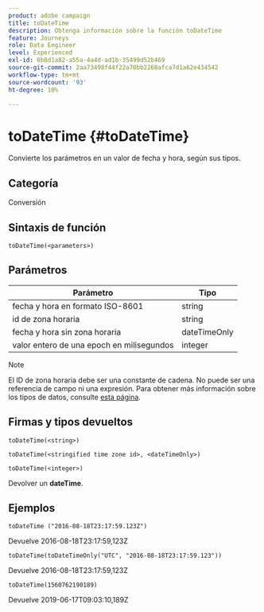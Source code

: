 ```yaml
---
product: adobe campaign
title: toDateTime
description: Obtenga información sobre la función toDateTime
feature: Journeys
role: Data Engineer
level: Experienced
exl-id: 0b8d1a82-a55a-4a4d-ad1b-35499d52b469
source-git-commit: 2aa73498f44f22a70bb2268afca7d1a62e434542
workflow-type: tm+mt
source-wordcount: '93'
ht-degree: 10%

---
```


# toDateTime {#toDateTime}

Convierte los parámetros en un valor de fecha y hora, según sus tipos.

## Categoría

Conversión

## Sintaxis de función

`toDateTime(<parameters>)`

## Parámetros

| Parámetro | Tipo |
|-----------|------------------|
| fecha y hora en formato ISO-8601 | string |
| id de zona horaria | string |
| fecha y hora sin zona horaria | dateTimeOnly |
| valor entero de una epoch en milisegundos | integer |

>[!NOTE]
>
>El ID de zona horaria debe ser una constante de cadena. No puede ser una referencia de campo ni una expresión. Para obtener más información sobre los tipos de datos, consulte [esta página](../expression/data-types.md).

## Firmas y tipos devueltos

`toDateTime(<string>)`

`toDateTime(<stringified time zone id>, <dateTimeOnly>)`

`toDateTime(<integer>)`

Devolver un **dateTime**.

<!--`toDateTime(<year>,<month>,<dayOfMonth>,<hour>,<minute>,<second>)`

Returns a date time with default time zone UTC.

`toDateTime(<year>,<month>,<dayOfMonth>)`
`toDateTime(<stringified timeZone>,<year>,<month>,<dayOfMonth>)`
`toDateTime(<timeZone>,<year>,<month>,<dayOfMonth>)`

Return a datetime where hour, minute and second set to 0.

`toDateTime(<stringified timeZone>,<year>,<month>,<dayOfMonth>,<hour>,<minute>,<second>)`
`toDateTime(<string>)`
`toDateTime(<string>,<integer>)`
`toDateTime(<stringified timeZone>,<dateTimeOnly)`

`toDateTime(<timeZone>,<integer>)`

Return a datetime.

-->

## Ejemplos

`toDateTime ("2016-08-18T23:17:59.123Z")`

Devuelve 2016-08-18T23:17:59,123Z

`toDateTime(toDateTimeOnly("UTC", "2016-08-18T23:17:59.123"))`

Devuelve 2016-08-18T23:17:59,123Z

`toDateTime(1560762190189)`

Devuelve 2019-06-17T09:03:10,189Z

<!--`toDateTime ("2016-08-18T23:17:59.123", "UTC")`

Returns 2016-08-18T23:17:59.123Z.

`toDateTime("Z",2016,8,18,23,17,59)`

Returns 2016-08-18T23:17:59.000Z.

`toDateTime("Z",2016,8,18)`

Returns 2016-08-18T00:00:00.000Z.-->

